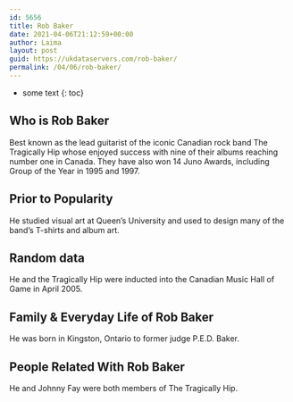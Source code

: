 ```yaml
---
id: 5656
title: Rob Baker
date: 2021-04-06T21:12:59+00:00
author: Laima
layout: post
guid: https://ukdataservers.com/rob-baker/
permalink: /04/06/rob-baker/
---
```


* some text
{: toc}


## Who is Rob Baker
                  
                  
                  
Best known as the lead guitarist of the iconic Canadian rock band The Tragically Hip whose enjoyed success with nine of their albums reaching number one in Canada. They have also won 14 Juno Awards, including Group of the Year in 1995 and 1997.
                  
              
            
              
            
                
                
                
## Prior to Popularity
                  
                  
                  
He studied visual art at Queen&#8217;s University and used to design many of the band&#8217;s T-shirts and album art.
                  
              
            
              
            
                
                
                
## Random data
                  
                  
                  
He and the Tragically Hip were inducted into the Canadian Music Hall of Game in April 2005.
                  
              
            
              
            
                
                
                
## Family & Everyday Life of Rob Baker
                  
                  
                  
He was born in Kingston, Ontario to former judge P.E.D. Baker.
                  
              
            
              
            
                
                
                
## People Related With Rob Baker
                  
                  
                  
He and Johnny Fay were both members of The Tragically Hip.
                  
              
            
              
            
                
              
            
              
              
            
            
              
            
          
          
          